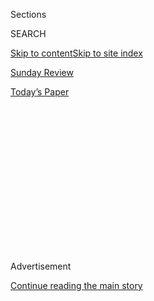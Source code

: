 <div id="app">

<div>

<div>

<div>

<div class="NYTAppHideMasthead css-1q2w90k e1suatyy0">

<div class="section css-ui9rw0 e1suatyy2">

<div class="css-eph4ug er09x8g0">

<div class="css-6n7j50">

</div>

<span class="css-1dv1kvn">Sections</span>

<div class="css-10488qs">

<span class="css-1dv1kvn">SEARCH</span>

</div>

[Skip to content](#site-content)[Skip to site index](#site-index)

</div>

<div id="masthead-section-label" class="css-1wr3we4 eaxe0e00">

[Sunday Review](https://www.nytimes.com/section/opinion/sunday)

</div>

<div class="css-10698na e1huz5gh0">

</div>

</div>

<div id="masthead-bar-one" class="section hasLinks css-15hmgas e1csuq9d3">

<div class="css-uqyvli e1csuq9d0">

</div>

<div class="css-1uqjmks e1csuq9d1">

</div>

<div class="css-9e9ivx">

[](https://myaccount.nytimes.com/auth/login?response_type=cookie&client_id=vi)

</div>

<div class="css-1bvtpon e1csuq9d2">

[Today’s Paper](https://www.nytimes.com/section/todayspaper)

</div>

</div>

</div>

</div>

<div data-aria-hidden="false">

<div id="site-content" role="main">

<div>

<div class="css-1aor85t" style="opacity:0.000000001;z-index:-1;visibility:hidden">

<div class="css-1hqnpie">

<div class="css-epjblv">

<span class="css-17xtcya">[Sunday
Review](/section/opinion/sunday)</span><span class="css-x15j1o">|</span><span class="css-fwqvlz">You
Call It Starvation. I Call It Biohacking.</span>

</div>

<div class="css-k008qs">

<div class="css-1iwv8en">

<span class="css-18z7m18"></span>

<div>

</div>

</div>

<span class="css-1n6z4y">https://nyti.ms/32joSIo</span>

<div class="css-1705lsu">

<div class="css-4xjgmj">

<div class="css-4skfbu" role="toolbar" data-aria-label="Social Media Share buttons, Save button, and Comments Panel with current comment count" data-testid="share-tools">

  - 
  - 
  - 
  - 
    
    <div class="css-6n7j50">
    
    </div>

  - 
  - 

</div>

</div>

</div>

</div>

</div>

</div>

<div id="NYT_TOP_BANNER_REGION" class="css-13pd83m">

</div>

<div id="top-wrapper" class="css-1sy8kpn">

<div id="top-slug" class="css-l9onyx">

Advertisement

</div>

[Continue reading the main story](#after-top)

<div class="ad top-wrapper" style="text-align:center;height:100%;display:block;min-height:250px">

<div id="top" class="place-ad" data-position="top" data-size-key="top">

</div>

</div>

<div id="after-top">

</div>

</div>

<div>

<div class="css-v5btjw etb61u70">

<div class="css-v05ibm etb61u71">

[Opinion](/section/opinion)

</div>

</div>

<div id="sponsor-wrapper" class="css-1hyfx7x">

<div id="sponsor-slug" class="css-19vbshk">

Supported by

</div>

[Continue reading the main story](#after-sponsor)

<div id="sponsor" class="ad sponsor-wrapper" style="text-align:center;height:100%;display:block">

</div>

<div id="after-sponsor">

</div>

</div>

<div class="css-186x18t">

</div>

<div class="css-1vkm6nb ehdk2mb0">

# You Call It Starvation. I Call It Biohacking.

</div>

Welcome to the bro-y world of extreme dieting. Or is it disordered
eating?

<div class="css-18e8msd">

<div class="css-vp77d3 epjyd6m0">

<div class="css-1baulvz">

By <span class="css-1baulvz last-byline" itemprop="name">Thomas
Stackpole</span>

<div class="css-8atqhb">

Mr. Stackpole is a writer.

</div>

</div>

</div>

  - July 11, 2019

  - 
    
    <div class="css-4xjgmj">
    
    <div class="css-d8bdto" role="toolbar" data-aria-label="Social Media Share buttons, Save button, and Comments Panel with current comment count" data-testid="share-tools">
    
      - 
      - 
      - 
      - 
        
        <div class="css-6n7j50">
        
        </div>
    
      - 
      - 
    
    </div>
    
    </div>

</div>

<div class="css-79elbk" data-testid="photoviewer-wrapper">

<div class="css-z3e15g" data-testid="photoviewer-wrapper-hidden">

</div>

<div class="css-1a48zt4 ehw59r15" data-testid="photoviewer-children">

![<span class="css-cnj6d5 e1z0qqy90" itemprop="copyrightHolder"><span class="css-1ly73wi e1tej78p0">Credit...</span><span><span>Angie
Wang</span></span></span>](https://static01.nyt.com/images/2019/07/14/opinion/sunday/14stackpole/14stackpole-articleLarge.jpg?quality=75&auto=webp&disable=upscale)

</div>

</div>

</div>

<div class="section meteredContent css-1r7ky0e" name="articleBody" itemprop="articleBody">

<div class="css-1fanzo5 StoryBodyCompanionColumn">

<div class="css-53u6y8">

The run happened — or didn’t — maybe five days into the raw-diet
experiment.

I had formed a sort of fitness pact with a friend to forgo cooked food,
and after days of nothing but salads, almonds, sashimi and black coffee,
my body felt taut and ready for action.

And for about half a mile, it was, my strides floating above the
pavement as a few fistfuls of raw kale percolated in my belly. Then
suddenly I sputtered, feeling an unambiguous alarm go off: Tank is
empty, sorry, this is the end of the line. After a pause, I tried
running again but made it maybe a block before my legs revolted again
and I slowed to a walk. My new healthy diet, it seemed, didn’t
accommodate any actual exercise.

When I told all this to my co-workers the next morning, it was fodder
for a good laugh. My obsessions were — and often still are — a kind of
running joke. I’ve been conducting a series of shifting and poorly
planned “wellness” experiments on myself for about a decade.

I’ve eaten keto, low-carb and sometimes not at all. One time, I ate
almost nothing but lean ground turkey and broccoli over greens for maybe
two months as part of a YouTube bodybuilder’s plan. More than once, I’ve
lost 10 pounds in a week. I’ve also obsessed over bulking up, gaining 25
pounds over about six months of lifting, before pivoting and deciding to
train for a marathon to run it off. Then there were the gut biome
vitamins, the metabolism-boosting mushrooms, the experiments with LSD
microdosing and calorie trackers.

</div>

</div>

<div class="css-1fanzo5 StoryBodyCompanionColumn">

<div class="css-53u6y8">

Despite years of cycling through boutique insanities, it didn’t occur to
me that I might have a problem until earlier this year, when the Twitter
founder [turned Silicon Valley wellness
influencer](https://www.nytimes.com/2019/05/02/fashion/jack-dorsey-influencer.html)
Jack Dorsey detailed his fasting regimen. The news that he eats one meal
a day during the week and nothing on the weekend provoked scornful cries
that he was advocating little more than anorexia with a bro-y tech-world
veneer. I, on the other hand, saw a kindred spirit.

My relationship with the extreme margins of the wellness world didn’t
start until my mid-20s. And as it does for many people, it started out
about weight.

During my adolescence, I’d had a critical but mostly accepting
relationship with my body. I’d been a high school runner who could clock
a respectable 5:30 mile but just have always had the kind of body that
hangs onto a probably fine amount of fat.

In my early 20s, I had worked service jobs or physical labor, spending
the day on my feet and often exercising before or after. But once I
found myself sitting behind an aging computer in a magazine office in
Washington, I started to gain weight, slowly, but inescapably. The
delicate balance of appreciation and loathing I felt for my body tipped
— I felt it was betraying me and spiraling out of control.

And so I searched for<span class="css-8l6xbc evw5hdy0"> </span>ways to
wrestle it back into line. I ran more and did hot yoga. I heaved a
filing cabinet onto a table and fashioned myself a sort of Brutalist
standing desk.

</div>

</div>

<div class="css-1fanzo5 StoryBodyCompanionColumn">

<div class="css-53u6y8">

But the problem, I eventually realized, was my relationship to food —
always stressed, I chased down my salads with any carbohydrate not
nailed down. Eating raw or straight-up fasting were ways to regain a
modicum of control over my appetites, at least at first — and to do so
in ways that felt like fun, slightly absurd challenges: There’s a
machismo to this sort of explicit bodily abuse that simple healthy
living doesn’t offer.

But if this started out about weight, at some point, for me, these
obsessions stopped being about my body; the strain of a new fitness
regimen, a new mania, be it lifting or raw food, became its own draw.

[*\[Read the most thought-provoking, funny, delightful and raw stories
from The New York Times Opinion section. Sign up for our Sunday Best
newsletter.\]*](https://www.nytimes.com/newsletters/sunday-best?action=click&module=Intentional&pgtype=Article)

It’s clear I’m not the only one — and not the only guy — who sees
something appealing here. If fasting started as a [life hack for the
billionaire
class](https://amp.theguardian.com/lifeandstyle/2019/feb/21/extreme-fasting-how-silicon-valley-is-rebranding-eating-disorders?CMP=soc_568&__twitter_impression=true),
which in turn saw would-be billionaires follow suit — as if food was the
thing that was holding their start-ups back — today, run-of-the-mill
bros everywhere are studying how to eat only during six-hour windows in
the pages of [Men’s
Health](https://www.menshealth.com/nutrition/a27632073/intermittent-fasting-diet-weight-loss/)
and [Men’s
Journal](https://www.mensjournal.com/health-fitness/3-types-intermittent-fasting-compared/).

We live in a time of wellness not as health but as transcendence. It’s
not a coincidence that all of the supposed cures of wellness-adjacent
diet hacking hinge on extreme behavior — fasting, or that daily coffee
you put special butter in. The appeal of this brand of wellness has very
little to do with being healthy. After all, most of what maintaining
good health requires feels pretty good: eat well, exercise, get enough
sleep, practice everything in moderation (even moderation), etc. With
“biohacking,” the effects are ephemeral and the health claims are
dubious. But what these crude approaches *do* offer is a sense of
control in the moment — a way to tell yourself that you’re willing some
change into being.

It would perhaps be going too far to call this kind of behavior “eating
disorders”; those are conditions that send people to the hospital and
sometimes kill them, not a series of passing, momentary manias. But nor
do I have a healthy relationship with food or exercise, a fact about my
life that up until recently has been more or less obscured by my gender.
After all, if I asked you to picture someone grappling with disordered
eating, would you imagine a skinny teenage girl or me — a 33-year-old
man who weighs 200 pounds and is flirting with exercise bulimia? I bet
you a cookie you picked the former.

So if there’s an upside to the male-driven starvation-as-biohacking era,
it might be that it reveals what disordered eating and exercising,
stripped of their typical gender norms, are actually about.

</div>

</div>

<div class="css-1fanzo5 StoryBodyCompanionColumn">

<div class="css-53u6y8">

We typically tend to think of these behaviors as feminine ones. As a
result, there’s often an impression that they’re primarily about
appearance and, sometimes, vanity. They can be, but this, of course, was
never the whole story.

Today’s eating disorder is as likely to come in the guise of a diet that
purports to optimize you to survive and thrive in late capitalism as it
is one that claims to make you beach-body ready. What these iterations
reveal is how much *more* disordered obsessive behavior around food and
exercise can be about, how many kinds of feelings this sort of behavior
can become a vessel for. In an era when so many of us feel the world
spiraling out of control, maybe it’s just the promise of being able to
control something — to will a change, any change, into being — that’s
the draw.

A few days ago, as I was thinking about writing this, I sat down in
front of my computer and filled out a questionnaire from the National
Eating Disorders Association to see whether I was at risk. I clicked
through the questions — yes, I had gone to extremes to exercise after
eating; no, I don’t tend to hide when I eat out of shame. At the end of
it, the website told me I was at risk and should probably talk to
someone.

When I mentioned those results to two close female acquaintances, both
of them laughed before catching themselves, horrified. Both, for the
record, are thoughtful, sensitive women who rebuff gender stereotypes.
They were both familiar with my history of fixation with wellness fads.
Maybe it was just the moment of that absurd history suddenly being
recast with a new, worrisome weight. I laughed, too, for what it’s
worth. It had all been a joke for so long. What was it now?

Thomas Stackpole is a senior editor at Boston Magazine.

*The Times is committed to publishing* [*a diversity of
letters*](https://www.nytimes.com/2019/01/31/opinion/letters/letters-to-editor-new-york-times-women.html)
*to the editor. We’d like to hear what you think about this or any of
our articles. Here are some*
[*tips*](https://help.nytimes.com/hc/en-us/articles/115014925288-How-to-submit-a-letter-to-the-editor)*.
And here’s our email:*
[*letters@nytimes.com*](mailto:letters@nytimes.com)*.*

*Follow The New York Times Opinion section on*
[*Facebook*](https://www.facebook.com/nytopinion)*,* [*Twitter
(@NYTopinion)*](http://twitter.com/NYTOpinion) *and*
[*Instagram*](https://www.instagram.com/nytopinion/)*.*

</div>

</div>

</div>

<div>

</div>

<div>

</div>

<div>

</div>

<div>

<div id="bottom-wrapper" class="css-1ede5it">

<div id="bottom-slug" class="css-l9onyx">

Advertisement

</div>

[Continue reading the main story](#after-bottom)

<div id="bottom" class="ad bottom-wrapper" style="text-align:center;height:100%;display:block;min-height:90px">

</div>

<div id="after-bottom">

</div>

</div>

</div>

</div>

</div>

## Site Index

<div>

</div>

## Site Information Navigation

  - [© <span>2020</span> <span>The New York Times
    Company</span>](https://help.nytimes.com/hc/en-us/articles/115014792127-Copyright-notice)

<!-- end list -->

  - [NYTCo](https://www.nytco.com/)
  - [Contact
    Us](https://help.nytimes.com/hc/en-us/articles/115015385887-Contact-Us)
  - [Work with us](https://www.nytco.com/careers/)
  - [Advertise](https://nytmediakit.com/)
  - [T Brand Studio](http://www.tbrandstudio.com/)
  - [Your Ad
    Choices](https://www.nytimes.com/privacy/cookie-policy#how-do-i-manage-trackers)
  - [Privacy](https://www.nytimes.com/privacy)
  - [Terms of
    Service](https://help.nytimes.com/hc/en-us/articles/115014893428-Terms-of-service)
  - [Terms of
    Sale](https://help.nytimes.com/hc/en-us/articles/115014893968-Terms-of-sale)
  - [Site Map](https://spiderbites.nytimes.com)
  - [Help](https://help.nytimes.com/hc/en-us)
  - [Subscriptions](https://www.nytimes.com/subscription?campaignId=37WXW)

</div>

</div>

</div>

</div>
